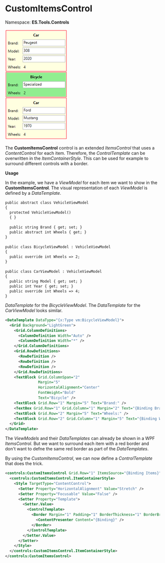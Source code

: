 # CustomItemsControl
Namespace: **ES.Tools.Controls**

![CustomItemsControl example](Images/CustomItemsControl.png "CustomItemsControl example")

The **CustomItemsControl** control is an extended *ItemsControl* that uses a *ContentControl* for each item.
Therefore, the *ControlTemplate* can be overwritten in the *ItemContainerStyle*. This can be used for example to surround different controls with a border.

**Usage**

In the example, we have a *ViewModel* for each item we want to show in the **CustomItemsControl**.
The visual representation of each *ViewModel* is defined by a *DataTemplate*.

```CSharp
public abstract class VehicleViewModel
{
  protected VehicleViewModel()
  { }

  public string Brand { get; set; }
  public abstract int Wheels { get; }
}

public class BicycleViewModel : VehicleViewModel
{
  public override int Wheels => 2;
}

public class CarViewModel : VehicleViewModel
{
  public string Model { get; set; }
  public int Year { get; set; }
  public override int Wheels => 4;
}
```

*DataTemplate* for the *BicycleViewModel*. The *DataTemplate* for the *CarViewModel* looks similar.

``` XML
<DataTemplate DataType="{x:Type vm:BicycleViewModel}">
  <Grid Background="LightGreen">
    <Grid.ColumnDefinitions>
      <ColumnDefinition Width="Auto" />
      <ColumnDefinition Width="*" />
    </Grid.ColumnDefinitions>
    <Grid.RowDefinitions>
      <RowDefinition />
      <RowDefinition />
      <RowDefinition />
    </Grid.RowDefinitions>
    <TextBlock Grid.ColumnSpan="2"
               Margin="5"
               HorizontalAlignment="Center"
               FontWeight="Bold"
               Text="Bicycle" />
    <TextBlock Grid.Row="1" Margin="5" Text="Brand:" />
    <TextBox Grid.Row="1" Grid.Column="1" Margin="2" Text="{Binding Brand}" />
    <TextBlock Grid.Row="2" Margin="5" Text="Wheels:" />
    <TextBlock Grid.Row="2" Grid.Column="1" Margin="5" Text="{Binding Wheels}" />
  </Grid>
</DataTemplate>
```

The *ViewModels* and their *DataTemplates* can already be shown in a WPF *ItemsControl*. But we want to surround each item with a red border and don't want to defne the same red border as part of the *DataTemplates*.

By using the *CustomItemsControl*, we can now define a *ControlTemplate* that does the trick.

``` XML
<controls:CustomItemsControl Grid.Row="1" ItemsSource="{Binding Items}">
  <controls:CustomItemsControl.ItemContainerStyle>
    <Style TargetType="ContentControl">
      <Setter Property="HorizontalAlignment" Value="Stretch" />
      <Setter Property="Focusable" Value="False" />
      <Setter Property="Template">
        <Setter.Value>
          <ControlTemplate>
            <Border Margin="1" Padding="1" BorderThickness="1" BorderBrush="Red">
              <ContentPresenter Content="{Binding}" />
            </Border>
          </ControlTemplate>
        </Setter.Value>
      </Setter>
    </Style>
  </controls:CustomItemsControl.ItemContainerStyle>
</controls:CustomItemsControl>
```
